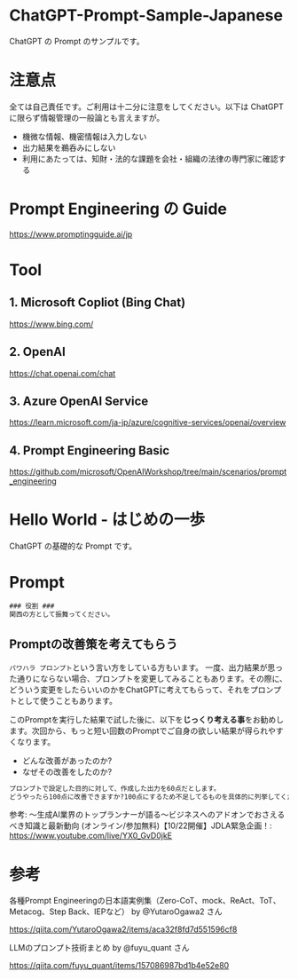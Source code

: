 # ChatGPT-Prompt-Sample-Japanese
ChatGPT の Prompt のサンプルです。

# 注意点
全ては自己責任です。ご利用は十二分に注意をしてください。以下は ChatGPT に限らず情報管理の一般論とも言えますが。

- 機微な情報、機密情報は入力しない
- 出力結果を鵜呑みにしない
- 利用にあたっては、知財・法的な課題を会社・組織の法律の専門家に確認する

# Prompt Engineering の Guide
https://www.promptingguide.ai/jp

# Tool

## 1. Microsoft Copliot (Bing Chat)
https://www.bing.com/

## 2. OpenAI
https://chat.openai.com/chat

## 3. Azure OpenAI Service
https://learn.microsoft.com/ja-jp/azure/cognitive-services/openai/overview

## 4. Prompt Engineering Basic
https://github.com/microsoft/OpenAIWorkshop/tree/main/scenarios/prompt_engineering

# Hello World - はじめの一歩

ChatGPT の基礎的な Prompt です。

# Prompt 

```cmd
### 役割 ###
関西の方として振舞ってください。
```

## Promptの改善策を考えてもらう

`パワハラ プロンプト`という言い方をしている方もいます。
一度、出力結果が思った通りにならない場合、プロンプトを変更してみることもあります。その際に、どういう変更をしたらいいのかをChatGPTに考えてもらって、それをプロンプトとして使うこともあります。

このPromptを実行した結果で試した後に、以下を**じっくり考える事**をお勧めします。次回から、もっと短い回数のPromptでご自身の欲しい結果が得られやすくなります。

- どんな改善があったのか?
- なぜその改善をしたのか?

```cmd
プロンプトで設定した目的に対して、作成した出力を60点だとします。
どうやったら100点に改善できますか?100点にするため不足してるものを具体的に列挙してください。100点にするプロンプトを作成してください。
```

参考: ～生成AI業界のトップランナーが語る～ビジネスへのアドオンでおさえるべき知識と最新動向 (オンライン/参加無料)【10/22開催】JDLA緊急企画！:
https://www.youtube.com/live/YX0_GvD0jkE


# 参考

各種Prompt Engineeringの日本語実例集（Zero-CoT、mock、ReAct、ToT、Metacog、Step Back、IEPなど） by @YutaroOgawa2 さん

https://qiita.com/YutaroOgawa2/items/aca32f8fd7d551596cf8

LLMのプロンプト技術まとめ by @fuyu_quant さん

https://qiita.com/fuyu_quant/items/157086987bd1b4e52e80